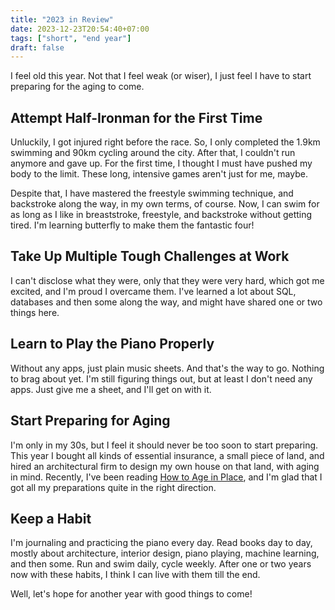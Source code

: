 ```yaml
---
title: "2023 in Review"
date: 2023-12-23T20:54:40+07:00
tags: ["short", "end year"]
draft: false
---
```


I feel old this year. Not that I feel weak (or wiser), I just feel
I have to start preparing for the aging to come.

## Attempt Half-Ironman for the First Time

Unluckily, I got injured right before the race. So, I only completed
the 1.9km swimming and 90km cycling around the city. After that, I
couldn't run anymore and gave up. For the first time, I thought I must
have pushed my body to the limit. These long, intensive games aren't
just for me, maybe.

Despite that, I have mastered the freestyle swimming technique, and
backstroke along the way, in my own terms, of course. Now,
I can swim for as long as I like in breaststroke, freestyle, and backstroke
without getting tired. I'm learning butterfly to make them the fantastic four!


## Take Up Multiple Tough Challenges at Work

I can't disclose what they were, only that they were very hard, which
got me excited, and I'm proud I overcame them. I've learned a lot about
SQL, databases and then some along the way, and might have shared one or two
things here.

## Learn to Play the Piano Properly

Without any apps, just plain music sheets. And that's the way to go.
Nothing to brag about yet. I'm still figuring things out, but at least I
don't need any apps. Just give me a sheet, and I'll get on with it.

## Start Preparing for Aging

I'm only in my 30s, but I feel it should never be too soon to start
preparing. This year I bought all kinds of essential insurance, a small
piece of land, and hired an architectural firm to design my own house on
that land, with aging in mind. Recently, I've been reading [How to Age in Place][1],
and I'm glad that I got all my preparations quite in the right direction.

## Keep a Habit

I'm journaling and practicing the piano every day. Read books day to day,
mostly about architecture, interior design, piano playing, machine learning,
and then some. Run and swim daily, cycle weekly. After one or two years now
with these habits, I think I can live with them till the end.

Well, let's hope for another year with good things to come!


[1]: https://www.goodreads.com/book/show/19280492-how-to-age-in-place
